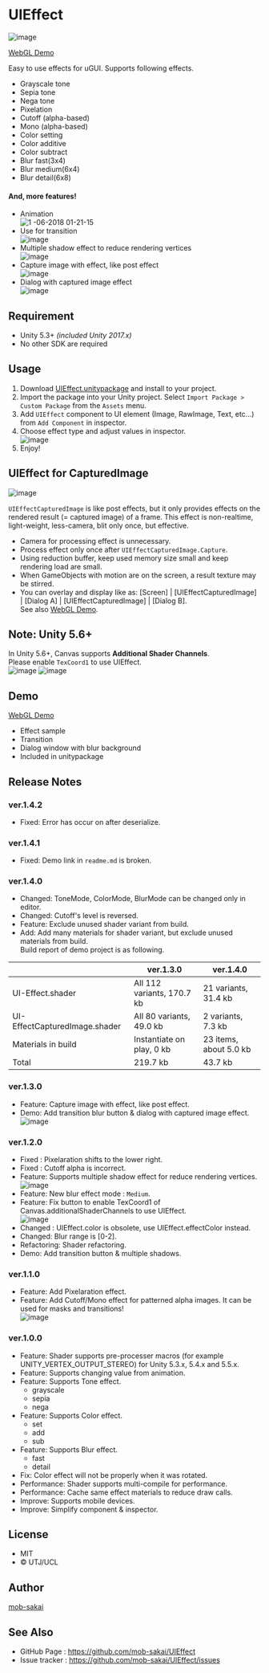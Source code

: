 UIEffect
===

![image](https://user-images.githubusercontent.com/12690315/34617503-054e958e-f27f-11e7-89d5-9cced222883a.png)

[WebGL Demo](https://developer.cloud.unity3d.com/share/WyQetw3p-X/webgl/)

Easy to use effects for uGUI. Supports following effects.

* Grayscale tone
* Sepia tone
* Nega tone
* Pixelation
* Cutoff (alpha-based)
* Mono (alpha-based)
* Color setting
* Color additive
* Color subtract
* Blur fast(3x4)
* Blur medium(6x4)
* Blur detail(6x8)


#### And, more features!

* Animation  
![1 -06-2018 01-21-15](https://user-images.githubusercontent.com/12690315/34617750-cf2c9464-f27f-11e7-8ee9-e6be3b209943.gif)
* Use for transition  
![image](https://user-images.githubusercontent.com/12690315/34618554-71a32e40-f282-11e7-8b78-6948c50c6b58.gif)
* Multiple shadow effect to reduce rendering vertices  
![image](https://user-images.githubusercontent.com/12690315/34552373-600fdab2-f164-11e7-8565-21c15af92a93.png)
* Capture image with effect, like post effect  
![image](https://user-images.githubusercontent.com/12690315/34619147-868cb36a-f284-11e7-8122-b924ff09077f.gif)
* Dialog with captured image effect  
![image](https://user-images.githubusercontent.com/12690315/34619468-97e3c134-f285-11e7-90b2-3a75bde13911.gif)




## Requirement

* Unity 5.3+ *(included Unity 2017.x)*
* No other SDK are required




## Usage

1. Download [UIEffect.unitypackage](https://github.com/mob-sakai/UIEffect/raw/master/UIEffect.unitypackage) and install to your project.
1. Import the package into your Unity project. Select `Import Package > Custom Package` from the `Assets` menu.
1. Add `UIEffect` component to UI element (Image, RawImage, Text, etc...) from `Add Component` in inspector.
1. Choose effect type and adjust values in inspector.  
![image](https://user-images.githubusercontent.com/12690315/34595809-3838dc54-f21e-11e7-858b-72821dca8b44.png)
1. Enjoy!




## UIEffect for CapturedImage

![image](https://user-images.githubusercontent.com/12690315/34619147-868cb36a-f284-11e7-8122-b924ff09077f.gif)

`UIEffectCapturedImage` is like post effects, but it only provides effects on the rendered result (= captured image) of a frame.
This effect is non-realtime, light-weight, less-camera, blit only once, but effective.

* Camera for processing effect is unnecessary.
* Process effect only once after `UIEffectCapturedImage.Capture`.
* Using reduction buffer, keep used memory size small and keep rendering load are small.
* When GameObjects with motion are on the screen, a result texture may be stirred.
* You can overlay and display like as: [Screen] | [UIEffectCapturedImage] | [Dialog A] | [UIEffectCapturedImage] | [Dialog B].  
See also [WebGL Demo](https://developer.cloud.unity3d.com/share/WyQetw3p-X/webgl/).




## Note: Unity 5.6+

In Unity 5.6+, Canvas supports **Additional Shader Channels**.  
Please enable `TexCoord1` to use UIEffect.  
![image](https://user-images.githubusercontent.com/12690315/28405830-f4f261e8-6d68-11e7-9faf-7e5442062f59.png)
![image](https://user-images.githubusercontent.com/12690315/34560894-191b6cda-f18b-11e7-9de2-9a9d13f72ccd.png)




## Demo

[WebGL Demo](https://developer.cloud.unity3d.com/share/WyQetw3p-X/webgl/)

* Effect sample
* Transition
* Dialog window with blur background
* Included in unitypackage




## Release Notes

### ver.1.4.2

* Fixed: Error has occur on after deserialize.

### ver.1.4.1

* Fixed: Demo link in `readme.md` is broken.

### ver.1.4.0

* Changed: ToneMode, ColorMode, BlurMode can be changed only in editor.
* Changed: Cutoff's level is reversed.
* Feature: Exclude unused shader variant from build.
* Add: Add many materials for shader variant, but exclude unused materials from build.  
Build report of demo project is as following.

|  | ver.1.3.0 | ver.1.4.0 |
|--|-----------|-----------|
| UI-Effect.shader | All 112 variants, 170.7 kb | 21 variants, 31.4 kb |
| UI-EffectCapturedImage.shader | All 80 variants, 49.0 kb | 2 variants, 7.3 kb |
| Materials in build | Instantiate on play, 0 kb | 23 items, about 5.0 kb |
| Total | 219.7 kb | 43.7 kb |


### ver.1.3.0

* Feature: Capture image with effect, like post effect.
* Demo: Add transition blur button & dialog with captured image effect.  
![image](https://user-images.githubusercontent.com/12690315/34619468-97e3c134-f285-11e7-90b2-3a75bde13911.gif)


### ver.1.2.0

* Fixed : Pixelaration shifts to the lower right.
* Fixed : Cutoff alpha is incorrect.
* Feature: Supports multiple shadow effect for reduce rendering vertices.  
![image](https://user-images.githubusercontent.com/12690315/34552373-600fdab2-f164-11e7-8565-21c15af92a93.png)
* Feature: New blur effect mode : `Medium`.
* Feature: Fix button to enable TexCoord1 of Canvas.additionalShaderChannels to use UIEffect.  
![image](https://user-images.githubusercontent.com/12690315/34560894-191b6cda-f18b-11e7-9de2-9a9d13f72ccd.png)
* Changed : UIEffect.color is obsolete, use UIEffect.effectColor instead.
* Changed: Blur range is [0-2].
* Refactoring: Shader refactoring.
* Demo: Add transition button & multiple shadows.


### ver.1.1.0

* Feature: Add Pixelaration effect.
* Feature: Add Cutoff/Mono effect for patterned alpha images. It can be used for masks and transitions!  
![image](https://user-images.githubusercontent.com/12690315/34618554-71a32e40-f282-11e7-8b78-6948c50c6b58.gif)


### ver.1.0.0

* Feature: Shader supports pre-processer macros (for example UNITY_VERTEX_OUTPUT_STEREO) for Unity 5.3.x, 5.4.x and 5.5.x.
* Feature: Supports changing value from animation.
* Feature: Supports Tone effect.
    * grayscale
    * sepia
    * nega
* Feature: Supports Color effect.
    * set
    * add
    * sub
* Feature: Supports Blur effect.
    * fast
    * detail
* Fix: Color effect will not be properly when it was rotated.
* Performance: Shader supports multi-compile for performance.
* Performance: Cache same effect materials to reduce draw calls.
* Improve: Supports mobile devices.
* Improve: Simplify component & inspector.




## License

* MIT
* © UTJ/UCL




## Author

[mob-sakai](https://github.com/mob-sakai)




## See Also

* GitHub Page : https://github.com/mob-sakai/UIEffect
* Issue tracker : https://github.com/mob-sakai/UIEffect/issues